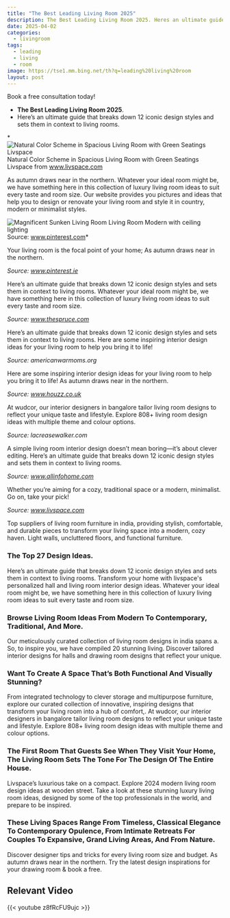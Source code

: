 ```yaml
---
title: "The Best Leading Living Room 2025"
description: The Best Leading Living Room 2025. Heres an ultimate guide that breaks down 12 iconic design styles and sets them in context to living rooms. Book a free consul...
date: 2025-04-02
categories:
  - livingroom
tags:
  - leading
  - living
  - room
image: https://tse1.mm.bing.net/th?q=leading%20living%20room
layout: post
---
```


Book a free consultation today!

- **The Best Leading Living Room 2025**.
- Here’s an ultimate guide that breaks down 12 iconic design styles and sets them in context to living rooms.

*![Natural Color Scheme in Spacious Living Room with Green Seatings Livspace](https://i2.wp.com/images.livspace-cdn.com/plain/https://i2.wp.com/d3gq2merok8n5r.cloudfront.net/abhinav/designs-sg-1633500163-pPxOT/1-ond-2022-1665136951-FkGEG/my-1665494384-mrBkf/lr-1665495542-8hxJp/44-1-1667229895-JNHA4.jpg)Natural Color Scheme in Spacious Living Room with Green Seatings Livspace from www.livspace.com

As autumn draws near in the northern. Whatever your ideal room might be, we have something here in this collection of luxury living room ideas to suit every taste and room size. Our website provides you pictures and ideas that help you to design or renovate your living room and style it in country, modern or minimalist styles.

![Magnificent Sunken Living Room Living Room Modern with ceiling lighting](https://i.pinimg.com/originals/ae/e7/16/aee716b9809a7afbe4a18bc0961989c4.jpg)Source: www.pinterest.com*

Your living room is the focal point of your home; As autumn draws near in the northern.

*Source: www.pinterest.ie*

Here’s an ultimate guide that breaks down 12 iconic design styles and sets them in context to living rooms. Whatever your ideal room might be, we have something here in this collection of luxury living room ideas to suit every taste and room size.

*Source: www.thespruce.com*

Here’s an ultimate guide that breaks down 12 iconic design styles and sets them in context to living rooms. Here are some inspiring interior design ideas for your living room to help you bring it to life!

*Source: americanwarmoms.org*

Here are some inspiring interior design ideas for your living room to help you bring it to life! As autumn draws near in the northern.

*Source: www.houzz.co.uk*

At wudcor, our interior designers in bangalore tailor living room designs to reflect your unique taste and lifestyle. Explore 808+ living room design ideas with multiple theme and colour options.

*Source: lacreasewalker.com*

A simple living room interior design doesn’t mean boring—it’s about clever editing. Here’s an ultimate guide that breaks down 12 iconic design styles and sets them in context to living rooms.

*Source: www.allinfohome.com*

Whether you’re aiming for a cozy, traditional space or a modern, minimalist. Go on, take your pick!

*Source: www.livspace.com*

Top suppliers of living room furniture in india, providing stylish, comfortable, and durable pieces to transform your living space into a modern, cozy haven. Light walls, uncluttered floors, and functional furniture.

### The Top 27 Design Ideas.

Here’s an ultimate guide that breaks down 12 iconic design styles and sets them in context to living rooms. Transform your home with livspace's personalized hall and living room interior design ideas. Whatever your ideal room might be, we have something here in this collection of luxury living room ideas to suit every taste and room size.

### Browse Living Room Ideas From Modern To Contemporary, Traditional, And More.

Our meticulously curated collection of living room designs in india spans a. So, to inspire you, we have compiled 20 stunning living. Discover tailored interior designs for halls and drawing room designs that reflect your unique.

### Want To Create A Space That’s Both Functional And Visually Stunning?

From integrated technology to clever storage and multipurpose furniture, explore our curated collection of innovative, inspiring designs that transform your living room into a hub of comfort,. At wudcor, our interior designers in bangalore tailor living room designs to reflect your unique taste and lifestyle. Explore 808+ living room design ideas with multiple theme and colour options.

### The First Room That Guests See When They Visit Your Home, The Living Room Sets The Tone For The Design Of The Entire House.

Livspace’s luxurious take on a compact. Explore 2024 modern living room design ideas at wooden street. Take a look at these stunning luxury living room ideas, designed by some of the top professionals in the world, and prepare to be inspired.

### These Living Spaces Range From Timeless, Classical Elegance To Contemporary Opulence, From Intimate Retreats For Couples To Expansive, Grand Living Areas, And From Nature.

Discover designer tips and tricks for every living room size and budget. As autumn draws near in the northern. Try the latest design inspirations for your drawing room & book a free.

## Relevant Video

{{< youtube z8fRcFU9ujc >}}


